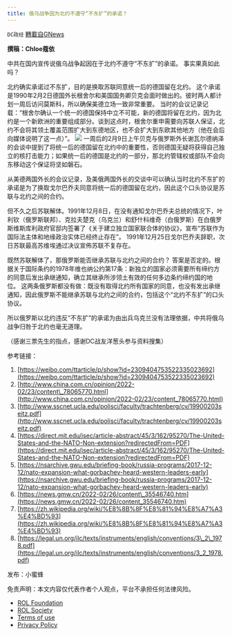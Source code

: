 ```yaml
---
title: 俄乌战争因为北约不遵守“不东扩”的承诺？
---
```

`DC政经` [轉載自GNews](https://gnews.org/zh-hans/2304692/)

**撰稿：Chloe蔻依**

中共在国内宣传说俄乌战争起因在于北约不遵守“不东扩”的承诺。 事实果真如此吗？

北约确实承诺过不东扩，目的是换取苏联同意统一后的德国留在北约。 这个承诺是1990年2月2日德国外长根舍尔和美国国务卿贝克会面时做出的。彼时两人都计划一周后访问莫斯科，所以确保美德立场一致非常重要。 当时的会议记录记载：“根舍尔确认一个统一的德国保持中立不可能，新的德国将留在北约，因为北约是一个新欧洲的重要组成部分。谈到这点时，根舍尔重申需要向苏联人保证，北约不会将其领土覆盖范围扩大到东德地区，也不会扩大到东欧其他地方（他在会后向媒体说明了这一点）”。
![](https://assets.gnews.org/wp-content/uploads/2022/04/594512b7758f5cef.jpeg)
一周后的2月9日上午贝克与俄罗斯外长谢瓦尔德纳泽的会谈中提到了将统一后的德国留在北约中的重要性，否则德国无疑将获得自己独立的核打击能力；如果统一后的德国是北约的一部分，那北约管辖权或部队不会向东移动这个保证将坚如磐石。

从美德两国外长的会议记录，及美俄两国外长的交谈中可以确认当时北约不东扩的承诺是为了换取戈尔巴乔夫同意将统一后的德国留在北约，因此这个口头协议是苏联与北约之间的合约。

但不久之后苏联解体。1991年12月8日，在没有通知戈尔巴乔夫总统的情况下，叶利钦（俄罗斯联邦）、克拉夫楚克（乌克兰）和舒什科维奇（白俄罗斯）在白俄罗斯维斯库利政府官邸内签署了《关于建立独立国家联合体的协议》，宣布“苏联作为国际法主体和地缘政治实体已经终止存在”。 1991年12月25日戈尔巴乔夫辞职，次日苏联最高苏维埃通过决议宣佈苏联不复存在。

既然苏联解体了，那俄罗斯能否继承苏联与北约之间的合约？ 答案是否定的。根据关于国际条约的1978年维也纳公约第17条：新独立的国家必须需要所有缔约方的同意后发出承继通知，确立其继承所涉领土有效的任何多边条约缔约国的地位。 这两条俄罗斯都没有做：既没有取得北约所有国家的同意，也没有发出承继通知，因此俄罗斯不能继承苏联与北约之间的合约，包括这个“北约不东扩”的口头协议。

所以俄罗斯以北约违反“不东扩”的承诺为由出兵乌克兰没有法理依据，中共将俄乌战争归咎于北约也毫无道理。

（感谢三票先生的指点，感谢DC战友洋葱头参与资料搜集）

参考链接：

1. [https://weibo.com/ttarticle/p/show?id=2309404753522335023692](https://weibo.com/ttarticle/p/show?id=2309404753522335023692)
2. [http://www.china.com.cn/opinion/2022-02/23/content\_78065770.html](http://www.china.com.cn/opinion/2022-02/23/content_78065770.html)
3. [http://www.sscnet.ucla.edu/polisci/faculty/trachtenberg/cv/19900203seitz.pdf](http://www.sscnet.ucla.edu/polisci/faculty/trachtenberg/cv/19900203seitz.pdf)
4. [https://direct.mit.edu/isec/article-abstract/45/3/162/95270/The-United-States-and-the-NATO-Non-extension?redirectedFrom=PDF](https://direct.mit.edu/isec/article-abstract/45/3/162/95270/The-United-States-and-the-NATO-Non-extension?redirectedFrom=PDF)
5. [https://nsarchive.gwu.edu/briefing-book/russia-programs/2017-12-12/nato-expansion-what-gorbachev-heard-western-leaders-early](https://nsarchive.gwu.edu/briefing-book/russia-programs/2017-12-12/nato-expansion-what-gorbachev-heard-western-leaders-early)
6. [https://news.gmw.cn/2022-02/26/content\_35546740.htm](https://news.gmw.cn/2022-02/26/content_35546740.htm)
7. [https://zh.wikipedia.org/wiki/%E8%8B%8F%E8%81%94%E8%A7%A3%E4%BD%93](https://zh.wikipedia.org/wiki/%E8%8B%8F%E8%81%94%E8%A7%A3%E4%BD%93)
8. [https://legal.un.org/ilc/texts/instruments/english/conventions/3\_2\_1978.pdf](https://legal.un.org/ilc/texts/instruments/english/conventions/3_2_1978.pdf)


发布：小蜜蜂

 

免责声明：本文内容仅代表作者个人观点，平台不承担任何法律风险。

- [ROL Foundation](https://rolfoundation.org/)
- [ROL Society](https://rolsociety.org/)
- [Terms of use](https://gnews.org/terms-of-use-3/)
- [Privacy Policy](https://gnews.org/privacy-policy/)
